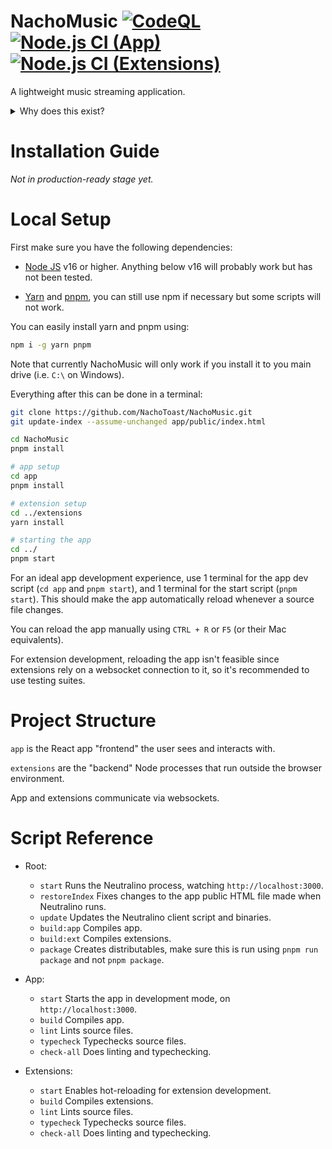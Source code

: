# NachoMusic [![CodeQL](https://github.com/NachoToast/NachoMusic/actions/workflows/codeql-analysis.yml/badge.svg)](https://github.com/NachoToast/NachoMusic/actions/workflows/codeql-analysis.yml)[![Node.js CI (App)](https://github.com/NachoToast/NachoMusic/actions/workflows/node.js.app.yml/badge.svg)](https://github.com/NachoToast/NachoMusic/actions/workflows/node.js.app.yml)[![Node.js CI (Extensions)](https://github.com/NachoToast/NachoMusic/actions/workflows/node.js.extensions.yml/badge.svg)](https://github.com/NachoToast/NachoMusic/actions/workflows/node.js.extensions.yml)

A lightweight music streaming application.

<details>

<summary>Why does this exist?</summary>

<br />Desktop Spotify (on Windows) sucks, it has frequent errors and setting up local files is a buggy, unintuitive mess.

###### "Something went wrong", an error somehow fixable by toggling offline mode.

![image](https://community.spotify.com/t5/image/serverpage/image-id/127647iE603CAA8BE04916A/image-size/large?v=v2&px=999)

###### Songs are frequently removed from Spotify :/

![image](https://user-images.githubusercontent.com/32235595/150896756-270f5279-4c7a-42e0-b99f-0e80772f9e82.png)

###### Local files are unclickable in offline mode, but can still be played via shuffling or adding to queue.

![image](https://user-images.githubusercontent.com/32235595/150896799-ce34b1b2-a101-4366-a89d-1f312d64cdeb.png)

###### Helpful error messages ;)

</details>

# Installation Guide

_Not in production-ready stage yet._

# Local Setup

First make sure you have the following dependencies:

-   [Node JS](https://nodejs.org/en/) v16 or higher. Anything below v16 will probably work but has not been tested.

-   [Yarn](https://yarnpkg.com/) and [pnpm](https://pnpm.io/), you can still use npm if necessary but some scripts will not work.

You can easily install yarn and pnpm using:

```sh
npm i -g yarn pnpm
```

Note that currently NachoMusic will only work if you install it to you main drive (i.e. `C:\` on Windows).

Everything after this can be done in a terminal:

```sh
git clone https://github.com/NachoToast/NachoMusic.git
git update-index --assume-unchanged app/public/index.html

cd NachoMusic
pnpm install

# app setup
cd app
pnpm install

# extension setup
cd ../extensions
yarn install

# starting the app
cd ../
pnpm start
```

For an ideal app development experience, use 1 terminal for the app dev script (`cd app` and `pnpm start`), and 1 terminal for the start script (`pnpm start`). This should make the app automatically reload whenever a source file changes.

You can reload the app manually using `CTRL + R` or `F5` (or their Mac equivalents).

For extension development, reloading the app isn't feasible since extensions rely on a websocket connection to it, so it's recommended to use testing suites.

# Project Structure

`app` is the React app "frontend" the user sees and interacts with.

`extensions` are the "backend" Node processes that run outside the browser environment.

App and extensions communicate via websockets.

# Script Reference

-   Root:

    -   `start` Runs the Neutralino process, watching `http://localhost:3000`.
    -   `restoreIndex` Fixes changes to the app public HTML file made when Neutralino runs.
    -   `update` Updates the Neutralino client script and binaries.
    -   `build:app` Compiles app.
    -   `build:ext` Compiles extensions.
    -   `package` Creates distributables, make sure this is run using `pnpm run package` and not `pnpm package`.

-   App:

    -   `start` Starts the app in development mode, on `http://localhost:3000`.
    -   `build` Compiles app.
    -   `lint` Lints source files.
    -   `typecheck` Typechecks source files.
    -   `check-all` Does linting and typechecking.

-   Extensions:

    -   `start` Enables hot-reloading for extension development.
    -   `build` Compiles extensions.
    -   `lint` Lints source files.
    -   `typecheck` Typechecks source files.
    -   `check-all` Does linting and typechecking.
